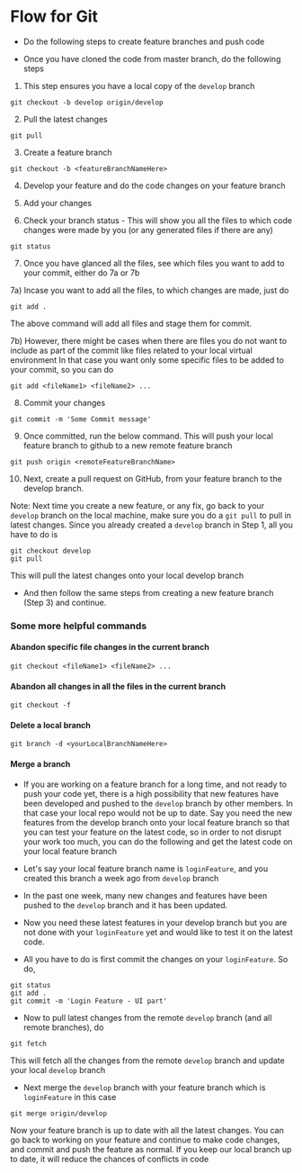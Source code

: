 # Flow for Git

* Do the following steps to create feature branches and push code

* Once you have cloned the code from master branch, do the following steps

1) This step ensures you have a local copy of the ```develop``` branch

```
git checkout -b develop origin/develop
```

2) Pull the latest changes

```
git pull
```

3) Create a feature branch

```
git checkout -b <featureBranchNameHere>
```

4) Develop your feature and do the code changes on your feature branch

5) Add your changes

6) Check your branch status - This will show you all the files to which code changes were made by you (or any generated files if there are any)

```
git status
```

7) Once you have glanced all the files, see which files you want to add to your commit, either do 7a or 7b

7a) Incase you want to add all the files, to which changes are made, just do

```
git add .
```
The above command will add all files and stage them for commit. 
                      
7b) However, there might be cases when there are files you do not want to include as part of the commit like files related to your local virtual environment
In that case you want only some specific files to be added to your commit, so you can do

```
git add <fileName1> <fileName2> ...
```

8) Commit your changes
```
git commit -m 'Some Commit message'
```

9) Once committed, run the below command. This will push your local feature branch to github to a new remote feature branch

```
git push origin <remoteFeatureBranchName>
```

10) Next, create a pull request on GitHub, from your feature branch to the develop branch.

Note: Next time you create a new feature, or any fix, go back to your ```develop``` branch on the local machine, make sure you do a ```git pull``` to pull in latest changes. Since you already created a ```develop``` branch in Step 1, all you have to do is

```
git checkout develop
git pull
```
This will pull the latest changes onto your local develop branch

* And then follow the same steps from creating a new feature branch (Step 3) and continue.

### Some more helpful commands
  #### Abandon specific file changes in the current branch
  ```
  git checkout <fileName1> <fileName2> ...
  ```
  
  #### Abandon all changes in all the files in the current branch
  ```
  git checkout -f
  ```
  
  #### Delete a local branch
  ```
  git branch -d <yourLocalBranchNameHere>
  ```
  
  #### Merge a branch
  
  * If you are working on a feature branch for a long time, and not ready to push your code yet, there is a high possibility that new features have been developed and pushed to the ```develop``` branch by other members. In that case your local repo  would not be up to date. 
Say you need the new features from the develop branch onto your local feature branch so that you can test your feature on the latest code, so in order to not disrupt your work too much, you can do the following and get the latest code on your local feature branch

* Let's say your local feature branch name is ```loginFeature```, and you created this branch a week ago from ```develop``` branch
* In the past one week, many new changes and features have been pushed to the ```develop``` branch and it has been updated.
* Now you need these latest features in your develop branch but you are not done with your ```loginFeature``` yet and would like to test it on the latest code.
* All you have to do is first commit the changes on your ```loginFeature```. So do,
```
git status
git add .
git commit -m 'Login Feature - UI part'
```
* Now to pull latest changes from the remote ```develop``` branch (and all remote branches), do
```
git fetch
```
This will fetch all the changes from the remote ```develop``` branch and update your local ```develop``` branch

* Next merge the ```develop``` branch with your feature branch which is ```loginFeature``` in this case
```
git merge origin/develop
```
Now your feature branch is up to date with all the latest changes. You can go back to working on your feature and continue to make code changes, and commit and push the feature as normal. 
If you keep our local branch up to date, it will reduce the chances of conflicts in code
